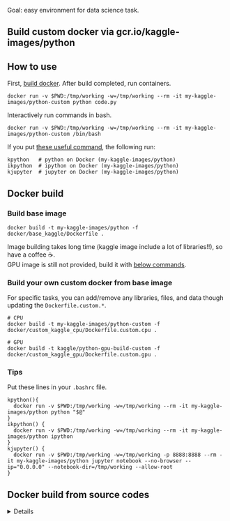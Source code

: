 Goal: easy environment for data science task.



## Build custom docker via gcr.io/kaggle-images/python

## How to use

First, [build docker](#Docker-build). After build completed, run containers.
```shell
docker run -v $PWD:/tmp/working -w=/tmp/working --rm -it my-kaggle-images/python-custom python code.py
```

Interactively run commands in bash.
```shell
docker run -v $PWD:/tmp/working -w=/tmp/working --rm -it my-kaggle-images/python-custom /bin/bash
```

If you put [these useful command](#Tips), the following run:
```shell
kpython   # python on Docker (my-kaggle-images/python)
ikpython  # ipython on Docker (my-kaggle-images/python)
kjupyter  # jupyter on Docker (my-kaggle-images/python)
```

## Docker build


### Build base image

```shell
docker build -t my-kaggle-images/python -f docker/base_kaggle/Dockerfile .
```
Image building takes long time (kaggle image include a lot of libraries!!), so have a coffee :coffee:.  
GPU image is still not provided, build it with [below commands](#Docker-build-from-source-codes).


### Build your own custom docker from base image

For specific tasks, you can add/remove any libraries, files, and data though updating the `Dockerfile.custom.*`.
```shell
# CPU
docker build -t my-kaggle-images/python-custom -f docker/custom_kaggle_cpu/Dockerfile.custom.cpu .
```
```shell
# GPU
docker build -t kaggle/python-gpu-build-custom -f docker/custom_kaggle_gpu/Dockerfile.custom.gpu .
```

### Tips

Put these lines in your `.bashrc` file.
```
kpython(){
  docker run -v $PWD:/tmp/working -w=/tmp/working --rm -it my-kaggle-images/python python "$@"  
}
ikpython() {
  docker run -v $PWD:/tmp/working -w=/tmp/working --rm -it my-kaggle-images/python ipython
}
kjupyter() {
  docker run -v $PWD:/tmp/working -w=/tmp/working -p 8888:8888 --rm -it my-kaggle-images/python jupyter notebook --no-browser --ip="0.0.0.0" --notebook-dir=/tmp/working --allow-root
}
```


## Docker build from source codes
<details><summary>Details</summary><div>

You can get latest details in [github](https://github.com/Kaggle/docker-python).

### Submodule update

First building, submodule initialization is necessary.
```shell
git submodule update --init
```
Move directory to Kaggle/docker-python.
```shell
cd submodule/docker-python/
```


NOTE: we are using Kaggle/docker-gpu-python image of CUDA 9.2 version (commit hash: [a6ba32e](https://github.com/Kaggle/docker-python/commit/a6ba32e0bb017a30e079cf8bccab613cd4243a5f))  
If you want to use CUDA 10.0 or 10.1+, checkout the latest commit.


### Build

For CPU
```shell
./build --use-cache  # IMAGE TAG = kaggle/python-build
```

For GPU
```shell
./build --gpu --use-cache  # IMAGE TAG = kaggle/python-gpu-build
```

This build takes long time, have a cup of coffee or sleep.


### Test

```shell
./test  # --gpu
```


### Run

For CPU
```shell
# Run the image built locally:
docker run --rm -it kaggle/python-build /bin/bash
```

For GPU
```shell
# Run the image built locally (nvidia-docker2)
docker run --runtime nvidia --rm -it kaggle/python-gpu-build /bin/bash

# If you use old nvidia-docker, run following command
# nvidia-docker run --rm -it kaggle/python-gpu-build /bin/bash
```
To ensure your container can access the GPU, follow the instructions posted [here](https://github.com/Kaggle/docker-python/issues/361#issuecomment-448093930).
If you don't have the nvidia-docker, install the latest nvidia-docker [here](https://github.com/NVIDIA/nvidia-docker/wiki/Installation-(version-2.0)).


### Build your own custom docker

Run below code in top directory.
```shell
# CPU
docker build -t kaggle/python-build-custom -f Dockerfile.build.custom.cpu .
```
```shell
# GPU
docker build -t kaggle/python-gpu-build-custom -f Dockerfile.build.custom.gpu .
```
</div></details>
